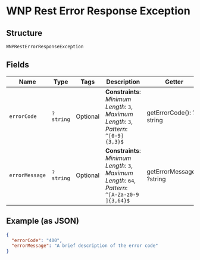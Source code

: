 
# WNP Rest Error Response Exception

## Structure

`WNPRestErrorResponseException`

## Fields

| Name | Type | Tags | Description | Getter | Setter |
|  --- | --- | --- | --- | --- | --- |
| `errorCode` | `?string` | Optional | **Constraints**: *Minimum Length*: `3`, *Maximum Length*: `3`, *Pattern*: `^[0-9]{3,3}$` | getErrorCode(): ?string | setErrorCode(?string errorCode): void |
| `errorMessage` | `?string` | Optional | **Constraints**: *Minimum Length*: `3`, *Maximum Length*: `64`, *Pattern*: `^[A-Za-z0-9 ]{3,64}$` | getErrorMessage(): ?string | setErrorMessage(?string errorMessage): void |

## Example (as JSON)

```json
{
  "errorCode": "400",
  "errorMessage": "A brief description of the error code"
}
```

